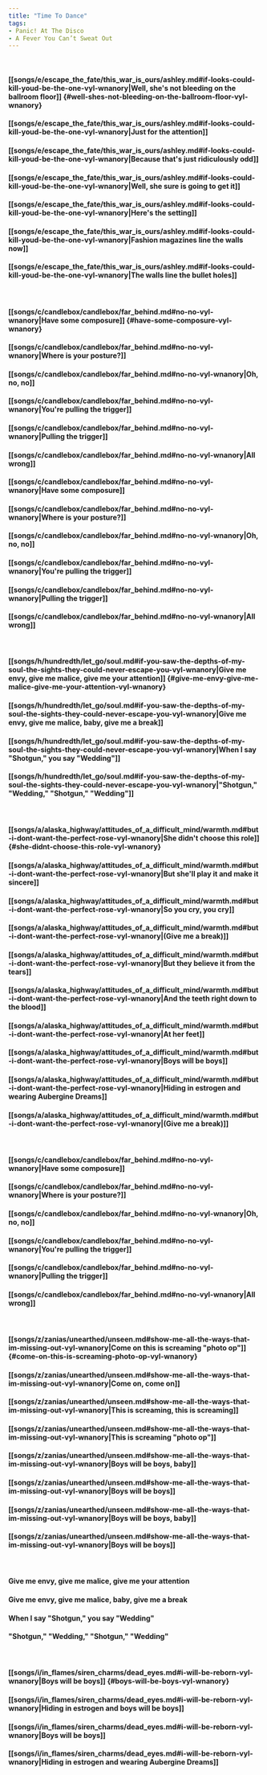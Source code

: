 ```yaml
---
title: "Time To Dance"
tags:
- Panic! At The Disco
- A Fever You Can’t Sweat Out
---
```

&nbsp;
#### [[songs/e/escape_the_fate/this_war_is_ours/ashley.md#if-looks-could-kill-youd-be-the-one-vyl-wnanory|Well, she's not bleeding on the ballroom floor]] {#well-shes-not-bleeding-on-the-ballroom-floor-vyl-wnanory}
#### [[songs/e/escape_the_fate/this_war_is_ours/ashley.md#if-looks-could-kill-youd-be-the-one-vyl-wnanory|Just for the attention]]
#### [[songs/e/escape_the_fate/this_war_is_ours/ashley.md#if-looks-could-kill-youd-be-the-one-vyl-wnanory|Because that's just ridiculously odd]]
#### [[songs/e/escape_the_fate/this_war_is_ours/ashley.md#if-looks-could-kill-youd-be-the-one-vyl-wnanory|Well, she sure is going to get it]]
#### [[songs/e/escape_the_fate/this_war_is_ours/ashley.md#if-looks-could-kill-youd-be-the-one-vyl-wnanory|Here's the setting]]
#### [[songs/e/escape_the_fate/this_war_is_ours/ashley.md#if-looks-could-kill-youd-be-the-one-vyl-wnanory|Fashion magazines line the walls now]]
#### [[songs/e/escape_the_fate/this_war_is_ours/ashley.md#if-looks-could-kill-youd-be-the-one-vyl-wnanory|The walls line the bullet holes]]
&nbsp;
#### [[songs/c/candlebox/candlebox/far_behind.md#no-no-vyl-wnanory|Have some composure]] {#have-some-composure-vyl-wnanory}
#### [[songs/c/candlebox/candlebox/far_behind.md#no-no-vyl-wnanory|Where is your posture?]]
#### [[songs/c/candlebox/candlebox/far_behind.md#no-no-vyl-wnanory|Oh, no, no]]
#### [[songs/c/candlebox/candlebox/far_behind.md#no-no-vyl-wnanory|You're pulling the trigger]]
#### [[songs/c/candlebox/candlebox/far_behind.md#no-no-vyl-wnanory|Pulling the trigger]]
#### [[songs/c/candlebox/candlebox/far_behind.md#no-no-vyl-wnanory|All wrong]]
#### [[songs/c/candlebox/candlebox/far_behind.md#no-no-vyl-wnanory|Have some composure]]
#### [[songs/c/candlebox/candlebox/far_behind.md#no-no-vyl-wnanory|Where is your posture?]]
#### [[songs/c/candlebox/candlebox/far_behind.md#no-no-vyl-wnanory|Oh, no, no]]
#### [[songs/c/candlebox/candlebox/far_behind.md#no-no-vyl-wnanory|You're pulling the trigger]]
#### [[songs/c/candlebox/candlebox/far_behind.md#no-no-vyl-wnanory|Pulling the trigger]]
#### [[songs/c/candlebox/candlebox/far_behind.md#no-no-vyl-wnanory|All wrong]]
&nbsp;
#### [[songs/h/hundredth/let_go/soul.md#if-you-saw-the-depths-of-my-soul-the-sights-they-could-never-escape-you-vyl-wnanory|Give me envy, give me malice, give me your attention]] {#give-me-envy-give-me-malice-give-me-your-attention-vyl-wnanory}
#### [[songs/h/hundredth/let_go/soul.md#if-you-saw-the-depths-of-my-soul-the-sights-they-could-never-escape-you-vyl-wnanory|Give me envy, give me malice, baby, give me a break]]
#### [[songs/h/hundredth/let_go/soul.md#if-you-saw-the-depths-of-my-soul-the-sights-they-could-never-escape-you-vyl-wnanory|When I say "Shotgun," you say "Wedding"]]
#### [[songs/h/hundredth/let_go/soul.md#if-you-saw-the-depths-of-my-soul-the-sights-they-could-never-escape-you-vyl-wnanory|"Shotgun," "Wedding," "Shotgun," "Wedding"]]
&nbsp;
#### [[songs/a/alaska_highway/attitudes_of_a_difficult_mind/warmth.md#but-i-dont-want-the-perfect-rose-vyl-wnanory|She didn't choose this role]] {#she-didnt-choose-this-role-vyl-wnanory}
#### [[songs/a/alaska_highway/attitudes_of_a_difficult_mind/warmth.md#but-i-dont-want-the-perfect-rose-vyl-wnanory|But she'll play it and make it sincere]]
#### [[songs/a/alaska_highway/attitudes_of_a_difficult_mind/warmth.md#but-i-dont-want-the-perfect-rose-vyl-wnanory|So you cry, you cry]]
#### [[songs/a/alaska_highway/attitudes_of_a_difficult_mind/warmth.md#but-i-dont-want-the-perfect-rose-vyl-wnanory|(Give me a break)]]
#### [[songs/a/alaska_highway/attitudes_of_a_difficult_mind/warmth.md#but-i-dont-want-the-perfect-rose-vyl-wnanory|But they believe it from the tears]]
#### [[songs/a/alaska_highway/attitudes_of_a_difficult_mind/warmth.md#but-i-dont-want-the-perfect-rose-vyl-wnanory|And the teeth right down to the blood]]
#### [[songs/a/alaska_highway/attitudes_of_a_difficult_mind/warmth.md#but-i-dont-want-the-perfect-rose-vyl-wnanory|At her feet]]
#### [[songs/a/alaska_highway/attitudes_of_a_difficult_mind/warmth.md#but-i-dont-want-the-perfect-rose-vyl-wnanory|Boys will be boys]]
#### [[songs/a/alaska_highway/attitudes_of_a_difficult_mind/warmth.md#but-i-dont-want-the-perfect-rose-vyl-wnanory|Hiding in estrogen and wearing Aubergine Dreams]]
#### [[songs/a/alaska_highway/attitudes_of_a_difficult_mind/warmth.md#but-i-dont-want-the-perfect-rose-vyl-wnanory|(Give me a break)]]
&nbsp;
#### [[songs/c/candlebox/candlebox/far_behind.md#no-no-vyl-wnanory|Have some composure]]
#### [[songs/c/candlebox/candlebox/far_behind.md#no-no-vyl-wnanory|Where is your posture?]]
#### [[songs/c/candlebox/candlebox/far_behind.md#no-no-vyl-wnanory|Oh, no, no]]
#### [[songs/c/candlebox/candlebox/far_behind.md#no-no-vyl-wnanory|You're pulling the trigger]]
#### [[songs/c/candlebox/candlebox/far_behind.md#no-no-vyl-wnanory|Pulling the trigger]]
#### [[songs/c/candlebox/candlebox/far_behind.md#no-no-vyl-wnanory|All wrong]]
&nbsp;
#### [[songs/z/zanias/unearthed/unseen.md#show-me-all-the-ways-that-im-missing-out-vyl-wnanory|Come on this is screaming "photo op"]] {#come-on-this-is-screaming-photo-op-vyl-wnanory}
#### [[songs/z/zanias/unearthed/unseen.md#show-me-all-the-ways-that-im-missing-out-vyl-wnanory|Come on, come on]]
#### [[songs/z/zanias/unearthed/unseen.md#show-me-all-the-ways-that-im-missing-out-vyl-wnanory|This is screaming, this is screaming]]
#### [[songs/z/zanias/unearthed/unseen.md#show-me-all-the-ways-that-im-missing-out-vyl-wnanory|This is screaming "photo op"]]
#### [[songs/z/zanias/unearthed/unseen.md#show-me-all-the-ways-that-im-missing-out-vyl-wnanory|Boys will be boys, baby]]
#### [[songs/z/zanias/unearthed/unseen.md#show-me-all-the-ways-that-im-missing-out-vyl-wnanory|Boys will be boys]]
#### [[songs/z/zanias/unearthed/unseen.md#show-me-all-the-ways-that-im-missing-out-vyl-wnanory|Boys will be boys, baby]]
#### [[songs/z/zanias/unearthed/unseen.md#show-me-all-the-ways-that-im-missing-out-vyl-wnanory|Boys will be boys]]
&nbsp;
#### Give me envy, give me malice, give me your attention
#### Give me envy, give me malice, baby, give me a break
#### When I say "Shotgun," you say "Wedding"
#### "Shotgun," "Wedding," "Shotgun," "Wedding"
&nbsp;
#### [[songs/i/in_flames/siren_charms/dead_eyes.md#i-will-be-reborn-vyl-wnanory|Boys will be boys]] {#boys-will-be-boys-vyl-wnanory}
#### [[songs/i/in_flames/siren_charms/dead_eyes.md#i-will-be-reborn-vyl-wnanory|Hiding in estrogen and boys will be boys]]
#### [[songs/i/in_flames/siren_charms/dead_eyes.md#i-will-be-reborn-vyl-wnanory|Boys will be boys]]
#### [[songs/i/in_flames/siren_charms/dead_eyes.md#i-will-be-reborn-vyl-wnanory|Hiding in estrogen and wearing Aubergine Dreams]]
